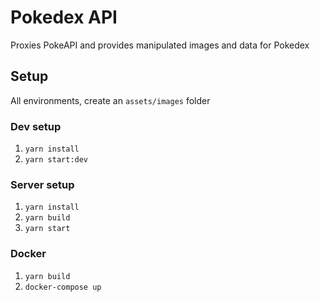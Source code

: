 # Pokedex API
Proxies PokeAPI and provides manipulated images and data for Pokedex

## Setup
All environments, create an `assets/images` folder

### Dev setup
1. `yarn install`
2. `yarn start:dev`

### Server setup
1. `yarn install`
2. `yarn build`
3. `yarn start`

### Docker
1. `yarn build`
2. `docker-compose up`
